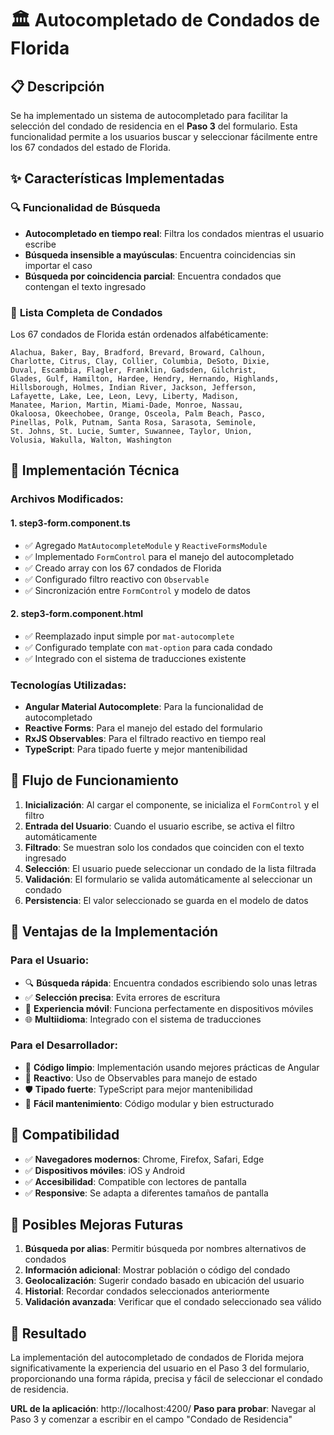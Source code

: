 # 🏛️ Autocompletado de Condados de Florida

## 📋 Descripción

Se ha implementado un sistema de autocompletado para facilitar la selección del condado de residencia en el **Paso 3** del formulario. Esta funcionalidad permite a los usuarios buscar y seleccionar fácilmente entre los 67 condados del estado de Florida.

## ✨ Características Implementadas

### 🔍 **Funcionalidad de Búsqueda**
- **Autocompletado en tiempo real**: Filtra los condados mientras el usuario escribe
- **Búsqueda insensible a mayúsculas**: Encuentra coincidencias sin importar el caso
- **Búsqueda por coincidencia parcial**: Encuentra condados que contengan el texto ingresado

### 📍 **Lista Completa de Condados**
Los 67 condados de Florida están ordenados alfabéticamente:

```
Alachua, Baker, Bay, Bradford, Brevard, Broward, Calhoun,
Charlotte, Citrus, Clay, Collier, Columbia, DeSoto, Dixie,
Duval, Escambia, Flagler, Franklin, Gadsden, Gilchrist,
Glades, Gulf, Hamilton, Hardee, Hendry, Hernando, Highlands,
Hillsborough, Holmes, Indian River, Jackson, Jefferson,
Lafayette, Lake, Lee, Leon, Levy, Liberty, Madison,
Manatee, Marion, Martin, Miami-Dade, Monroe, Nassau,
Okaloosa, Okeechobee, Orange, Osceola, Palm Beach, Pasco,
Pinellas, Polk, Putnam, Santa Rosa, Sarasota, Seminole,
St. Johns, St. Lucie, Sumter, Suwannee, Taylor, Union,
Volusia, Wakulla, Walton, Washington
```

## 🔧 Implementación Técnica

### **Archivos Modificados:**

#### 1. **step3-form.component.ts**
- ✅ Agregado `MatAutocompleteModule` y `ReactiveFormsModule`
- ✅ Implementado `FormControl` para el manejo del autocompletado
- ✅ Creado array con los 67 condados de Florida
- ✅ Configurado filtro reactivo con `Observable`
- ✅ Sincronización entre `FormControl` y modelo de datos

#### 2. **step3-form.component.html**
- ✅ Reemplazado input simple por `mat-autocomplete`
- ✅ Configurado template con `mat-option` para cada condado
- ✅ Integrado con el sistema de traducciones existente

### **Tecnologías Utilizadas:**
- **Angular Material Autocomplete**: Para la funcionalidad de autocompletado
- **Reactive Forms**: Para el manejo del estado del formulario
- **RxJS Observables**: Para el filtrado reactivo en tiempo real
- **TypeScript**: Para tipado fuerte y mejor mantenibilidad

## 🎯 Flujo de Funcionamiento

1. **Inicialización**: Al cargar el componente, se inicializa el `FormControl` y el filtro
2. **Entrada del Usuario**: Cuando el usuario escribe, se activa el filtro automáticamente
3. **Filtrado**: Se muestran solo los condados que coinciden con el texto ingresado
4. **Selección**: El usuario puede seleccionar un condado de la lista filtrada
5. **Validación**: El formulario se valida automáticamente al seleccionar un condado
6. **Persistencia**: El valor seleccionado se guarda en el modelo de datos

## 🚀 Ventajas de la Implementación

### **Para el Usuario:**
- 🔍 **Búsqueda rápida**: Encuentra condados escribiendo solo unas letras
- ✅ **Selección precisa**: Evita errores de escritura
- 📱 **Experiencia móvil**: Funciona perfectamente en dispositivos móviles
- 🌐 **Multiidioma**: Integrado con el sistema de traducciones

### **Para el Desarrollador:**
- 🧹 **Código limpio**: Implementación usando mejores prácticas de Angular
- 🔄 **Reactivo**: Uso de Observables para manejo de estado
- 🛡️ **Tipado fuerte**: TypeScript para mejor mantenibilidad
- 🔧 **Fácil mantenimiento**: Código modular y bien estructurado

## 📱 Compatibilidad

- ✅ **Navegadores modernos**: Chrome, Firefox, Safari, Edge
- ✅ **Dispositivos móviles**: iOS y Android
- ✅ **Accesibilidad**: Compatible con lectores de pantalla
- ✅ **Responsive**: Se adapta a diferentes tamaños de pantalla

## 🔮 Posibles Mejoras Futuras

1. **Búsqueda por alias**: Permitir búsqueda por nombres alternativos de condados
2. **Información adicional**: Mostrar población o código del condado
3. **Geolocalización**: Sugerir condado basado en ubicación del usuario
4. **Historial**: Recordar condados seleccionados anteriormente
5. **Validación avanzada**: Verificar que el condado seleccionado sea válido

## 🎉 Resultado

La implementación del autocompletado de condados de Florida mejora significativamente la experiencia del usuario en el Paso 3 del formulario, proporcionando una forma rápida, precisa y fácil de seleccionar el condado de residencia.

**URL de la aplicación**: http://localhost:4200/
**Paso para probar**: Navegar al Paso 3 y comenzar a escribir en el campo "Condado de Residencia"